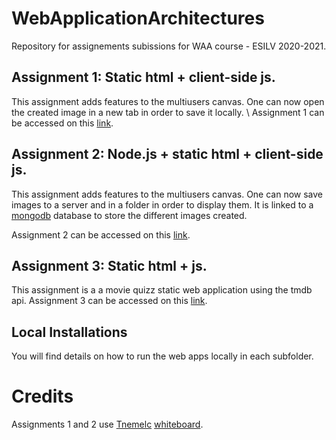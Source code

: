 # WebApplicationArchitectures
Repository for assignements subissions for WAA course - ESILV 2020-2021.

## Assignment 1: Static html + client-side js.
This assignment adds features to the multiusers canvas. One can now open the created image in a new tab in order to save it locally. \\
Assignment 1 can be accessed on this [link](https://web-app-assignment1.herokuapp.com/).

## Assignment 2: Node.js + static html + client-side js.
This assignment adds features to the multiusers canvas. One can now save images to a server and in a folder in order to display them. It is linked to a [mongodb](https://www.mongodb.com/cloud/atlas) database to store the different images created.  

Assignment 2 can be accessed on this [link](https://web-app-assignment2.herokuapp.com/).

## Assignment 3: Static html + js.
This assignment is a a movie quizz static web application using the tmdb api.
Assignment 3 can be accessed on this [link](https://web-app-assignement3.herokuapp.com/index.html).

## Local Installations
You will find details on how to run the web apps locally in each subfolder.

# Credits

Assignments 1 and 2 use [Tnemelc](https://github.com/Tnemlec) [whiteboard](https://github.com/Tnemlec/Whiteboard).
